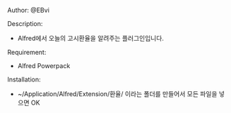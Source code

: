 Author: @EBvi

Description:
- Alfred에서 오늘의 고시환율을 알려주는 플러그인입니다.

Requirement:
- Alfred Powerpack

Installation:
- ~/Application/Alfred/Extension/환율/ 이라는 폴더를 만들어서 모든 파일을 넣으면 OK